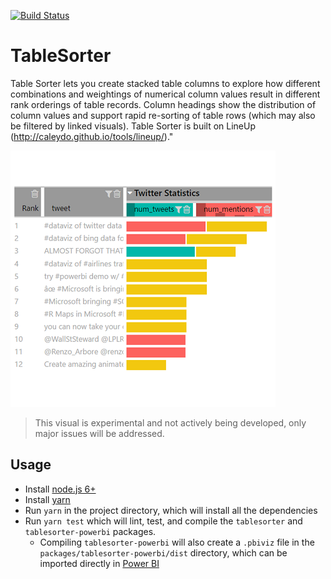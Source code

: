 [![Build Status](https://travis-ci.org/Microsoft/PowerBI-visuals-TableSorter.svg?branch=develop)](https://travis-ci.org/Microsoft/PowerBI-visuals-TableSorter)

# TableSorter
Table Sorter lets you create stacked table columns to explore how different combinations and weightings of numerical column values result in different rank orderings of table records. Column headings show the distribution of column values and support rapid re-sorting of table rows (which may also be filtered by linked visuals). Table Sorter is built on LineUp (http://caleydo.github.io/tools/lineup/)."

 ![TableSorter](/assets/screenshot.png?raw=true)

> This visual is experimental and not actively being developed, only major issues will be addressed.

## Usage
* Install [node.js 6+](https://nodejs.org)
* Install [yarn](https://yarnpkg.com/lang/en/docs/install)
* Run `yarn` in the project directory, which will install all the dependencies
* Run `yarn test` which will lint, test, and compile the `tablesorter` and `tablesorter-powerbi` packages.
    * Compiling `tablesorter-powerbi` will also create a `.pbiviz` file in the `packages/tablesorter-powerbi/dist` directory, which can be imported directly in [Power BI](https://app.powerbi.com/)